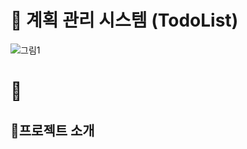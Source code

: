 # 📝 계획 관리 시스템 (TodoList)

![그림1](https://github.com/myqkq111/todo-project-backend/assets/169429248/34f24a63-f43d-46ae-9bb3-9d2bbc3e5cbe)


# 📅

## 🚀프로젝트 소개

